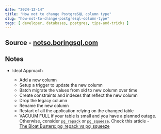 ```yaml
---
date: "2024-12-14"
title: "How not to change PostgreSQL column type"
slug: "how-not-to-change-postgresql-column-type"
tags: [ developer, databases, postgres, tips-and-tricks ]
---
```




## Source - [notso.boringsql.com][1]

## Notes
* Ideal Approach
  * Add a new column
  * Setup a trigger to update the new column
  * Batch migrate the values from old to new column over time
  * Create constraints and indexes that reflect the new column
  * Drop the legacy column
  * Rename the new column
  * Restart of all the application relying on the changed table
  * VACUUM FULL if your table is small and you have a planned outage. Otherwise, consider [`pg_repack`][2] or [`pg_squeeze`][3]. Check this article - [The Bloat Busters: pg_repack vs pg_squeeze][4]



   [1]: https://notso.boringsql.com/posts/how-not-to-change-postgresql-column-type/
   [2]: https://reorg.github.io/pg_repack/
   [3]: https://github.com/cybertec-postgresql/pg_squeeze
   [4]: https://notso.boringsql.com/posts/the-bloat-busters-pg-repack-pg-squeeze/
